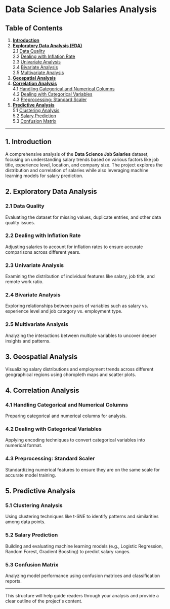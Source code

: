 # Data Science Job Salaries Analysis

## Table of Contents
1. [**Introduction**](#introduction)  
2. [**Exploratory Data Analysis (EDA)**](#exploratory-data-analysis)  
    2.1 [Data Quality](#data-quality)  
    2.2 [Dealing with Inflation Rate](#dealing-with-inflation-rate)  
    2.3 [Univariate Analysis](#univariate-analysis)  
    2.4 [Bivariate Analysis](#bivariate-analysis)  
    2.5 [Multivariate Analysis](#multivariate-analysis)  
3. [**Geospatial Analysis**](#geospatial-analysis)  
4. [**Correlation Analysis**](#correlation-analysis)  
    4.1 [Handling Categorical and Numerical Columns](#handling-categorical-and-numerical-columns)  
    4.2 [Dealing with Categorical Variables](#dealing-with-categorical-variables)  
    4.3 [Preprocessing: Standard Scaler](#preprocessing-standard-scaler)  
5. [**Predictive Analysis**](#predictive-analysis)  
    5.1 [Clustering Analysis](#clustering-analysis)  
    5.2 [Salary Prediction](#salary-prediction)  
    5.3 [Confusion Matrix](#confusion-matrix)

---

## 1. Introduction <a name="introduction"></a>
A comprehensive analysis of the **Data Science Job Salaries** dataset, focusing on understanding salary trends based on various factors like job title, experience level, location, and company size. The project explores the distribution and correlation of salaries while also leveraging machine learning models for salary prediction.

## 2. Exploratory Data Analysis <a name="exploratory-data-analysis"></a>
### 2.1 Data Quality <a name="data-quality"></a>
Evaluating the dataset for missing values, duplicate entries, and other data quality issues.  
### 2.2 Dealing with Inflation Rate <a name="dealing-with-inflation-rate"></a>
Adjusting salaries to account for inflation rates to ensure accurate comparisons across different years.  
### 2.3 Univariate Analysis <a name="univariate-analysis"></a>
Examining the distribution of individual features like salary, job title, and remote work ratio.  
### 2.4 Bivariate Analysis <a name="bivariate-analysis"></a>
Exploring relationships between pairs of variables such as salary vs. experience level and job category vs. employment type.  
### 2.5 Multivariate Analysis <a name="multivariate-analysis"></a>
Analyzing the interactions between multiple variables to uncover deeper insights and patterns.

## 3. Geospatial Analysis <a name="geospatial-analysis"></a>
Visualizing salary distributions and employment trends across different geographical regions using choropleth maps and scatter plots.

## 4. Correlation Analysis <a name="correlation-analysis"></a>
### 4.1 Handling Categorical and Numerical Columns <a name="handling-categorical-and-numerical-columns"></a>
Preparing categorical and numerical columns for analysis.  
### 4.2 Dealing with Categorical Variables <a name="dealing-with-categorical-variables"></a>
Applying encoding techniques to convert categorical variables into numerical format.  
### 4.3 Preprocessing: Standard Scaler <a name="preprocessing-standard-scaler"></a>
Standardizing numerical features to ensure they are on the same scale for accurate model training.

## 5. Predictive Analysis <a name="predictive-analysis"></a>
### 5.1 Clustering Analysis <a name="clustering-analysis"></a>
Using clustering techniques like t-SNE to identify patterns and similarities among data points.  
### 5.2 Salary Prediction <a name="salary-prediction"></a>
Building and evaluating machine learning models (e.g., Logistic Regression, Random Forest, Gradient Boosting) to predict salary ranges.  
### 5.3 Confusion Matrix <a name="confusion-matrix"></a>
Analyzing model performance using confusion matrices and classification reports.

---

This structure will help guide readers through your analysis and provide a clear outline of the project's content.
